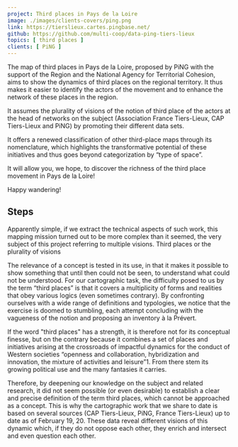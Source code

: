 ```yaml
---
project: Third places in Pays de la Loire
image: ./images/clients-covers/ping.png
link: https://tierslieux.cartes.pingbase.net/
github: https://github.com/multi-coop/data-ping-tiers-lieux
topics: [ third places ]
clients: [ PiNG ]
---
```


The map of third places in Pays de la Loire, proposed by PiNG with the support of the Region and the National Agency for Territorial Cohesion, aims to show the dynamics of third places on the regional territory. It thus makes it easier to identify the actors of the movement and to enhance the network of these places in the region.

It assumes the plurality of visions of the notion of third place of the actors at the head of networks on the subject (Association France Tiers-Lieux, CAP Tiers-Lieux and PiNG) by promoting their different data sets.

It offers a renewed classification of other third-place maps through its nomenclature, which highlights the transformative potential of these initiatives and thus goes beyond categorization by “type of space”.

It will allow you, we hope, to discover the richness of the third place movement in Pays de la Loire!

Happy wandering!

## Steps

Apparently simple, if we extract the technical aspects of such work, this mapping mission turned out to be more complex than it seemed, the very subject of this project referring to multiple visions.
Third places or the plurality of visions

The relevance of a concept is tested in its use, in that it makes it possible to show something that until then could not be seen, to understand what could not be understood. For our cartographic task, the difficulty posed to us by the term “third places” is that it covers a multiplicity of forms and realities that obey various logics (even sometimes contrary). By confronting ourselves with a wide range of definitions and typologies, we notice that the exercise is doomed to stumbling, each attempt concluding with the vagueness of the notion and proposing an inventory à la Prévert.

If the word "third places" has a strength, it is therefore not for its conceptual finesse, but on the contrary because it combines a set of places and initiatives arising at the crossroads of impactful dynamics for the conduct of Western societies “openness and collaboration, hybridization and innovation, the mixture of activities and leisure”1. From there stem its growing political use and the many fantasies it carries.

Therefore, by deepening our knowledge on the subject and related research, it did not seem possible (or even desirable) to establish a clear and precise definition of the term third places, which cannot be approached as a concept. This is why the cartographic work that we share to date is based on several sources (CAP Tiers-Lieux, PiNG, France Tiers-Lieux) up to date as of February 19, 20. These data reveal different visions of this dynamic which, if they do not oppose each other, they enrich and intersect and even question each other.
